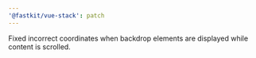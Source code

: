 ```yaml
---
'@fastkit/vue-stack': patch
---
```


Fixed incorrect coordinates when backdrop elements are displayed while content is scrolled.
